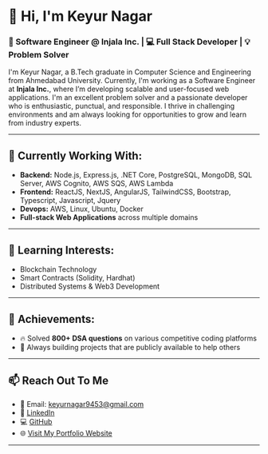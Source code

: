 # 👋 Hi, I'm Keyur Nagar

### 🚀 Software Engineer @ Injala Inc. | 💻 Full Stack Developer | 💡 Problem Solver

I'm Keyur Nagar, a B.Tech graduate in Computer Science and Engineering from Ahmedabad University. Currently, I'm working as a Software Engineer at **Injala Inc.**, where I’m developing scalable and user-focused web applications. I'm an excellent problem solver and a passionate developer who is enthusiastic, punctual, and responsible. I thrive in challenging environments and am always looking for opportunities to grow and learn from industry experts.

---

## 🔭 Currently Working With:
- **Backend:** Node.js, Express.js, .NET Core, PostgreSQL, MongoDB, SQL Server, AWS Cognito, AWS SQS, AWS Lambda
- **Frontend:** ReactJS, NextJS, AngularJS, TailwindCSS, Bootstrap, Typescript, Javascript, Jquery
- **Devops:** AWS, Linux, Ubuntu, Docker
- **Full-stack Web Applications** across multiple domains

---

## 🌱 Learning Interests:
- Blockchain Technology
- Smart Contracts (Solidity, Hardhat)
- Distributed Systems & Web3 Development

---

## 💪 Achievements:
- 🔥 Solved **800+ DSA questions** on various competitive coding platforms
- 🧠 Always building projects that are publicly available to help others

---

## 📫 Reach Out To Me
- 📧 Email: [keyurnagar9453@gmail.com](mailto:keyurnagar9453@gmail.com)
- 💼 [LinkedIn](https://www.linkedin.com/in/keyur-nagar-97236a1ba/)
- 💻 [GitHub](https://github.com/Keyur3766)
- 🌐 [Visit My Portfolio Website](https://keyur-nagar-portfolio.vercel.app/me)


---

